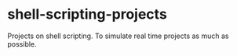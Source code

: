 # shell-scripting-projects
Projects on shell scripting. To simulate real time projects as much as possible.
